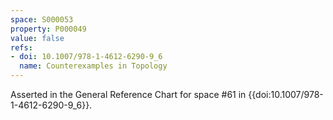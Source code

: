 ```yaml
---
space: S000053
property: P000049
value: false
refs:
- doi: 10.1007/978-1-4612-6290-9_6
  name: Counterexamples in Topology
---
```


Asserted in the General Reference Chart for space #61 in
{{doi:10.1007/978-1-4612-6290-9_6}}.
